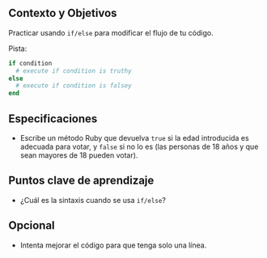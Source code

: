 ## Contexto y Objetivos

Practicar usando `if/else` para modificar el flujo de tu código.

Pista:

```ruby
if condition
  # execute if condition is truthy
else
  # execute if condition is falsey
end
```

## Especificaciones

- Escribe un método Ruby que devuelva  `true` si la edad introducida es adecuada para votar, y `false` si no lo es (las personas de 18 años y que sean mayores de 18 pueden votar).

## Puntos clave de aprendizaje

- ¿Cuál es la sintaxis cuando se usa `if/else`?

## Opcional

- Intenta mejorar el código para que tenga solo una línea.
